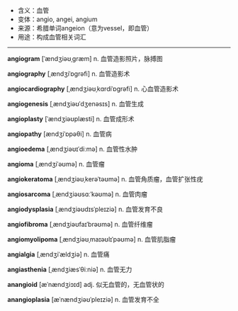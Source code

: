 - <span class="definition">含义：血管</span>
- <span class="definition">变体：angio, angei, angium</span>
- <span class="definition">来源：希腊单词angeion（意为vessel，即血管）</span>
- <span class="definition">用途：构成血管相关词汇</span>


---


<span class="vocabulary">**angiogram**</span> [ˈændʒiəʊˌɡræm] n. 血管造影照片，脉搏图

<span class="vocabulary">**angiography**</span> [ˌændʒiˈɒɡrəfi] n. 血管造影术

<span class="vocabulary">**angiocardiography**</span> [ˌændʒiəʊˌkɑrdiˈɒgrəfi] n. 心血管造影术

<span class="vocabulary">**angiogenesis**</span> [ˌændʒiəʊˈdʒenәsɪs] n. 血管生成

<span class="vocabulary">**angioplasty**</span> [ˈændʒiəʊplæsti] n. 血管成形术

<span class="vocabulary">**angiopathy**</span> [ændʒiˈɒpəθi] n. 血管病

<span class="vocabulary">**angioedema**</span> [ˌændʒiəʊɪˈdiːmə] n. 血管性水肿

<span class="vocabulary">**angioma**</span> [ˌændʒiˈəʊmə] n. 血管瘤

<span class="vocabulary">**angiokeratoma**</span> [ˌændʒiəʊˌkerəˈtəʊmə] n. 血管角质瘤，血管扩张性疣

<span class="vocabulary">**angiosarcoma**</span> [ˌændʒiəʊsɑːˈkəʊmə] n. 血管肉瘤

<span class="vocabulary">**angiodysplasia**</span> [ˌændʒiəʊdɪsˈpleɪziə] n. 血管发育不良

<span class="vocabulary">**angiofibroma**</span> [ˌændʒiəʊfaɪˈbrəʊmə] n. 血管纤维瘤

<span class="vocabulary">**angiomyolipoma**</span> [ˌændʒiəʊˌmaɪəʊlɪˈpəʊmə] n. 血管肌脂瘤

<span class="vocabulary">**angialgia**</span> [ˌændʒiˈældʒiə] n. 血管痛

<span class="vocabulary">**angiasthenia**</span> [ˌændʒiæsˈθiːniə] n. 血管无力

<span class="vocabulary">**anangioid**</span> [æˈnændʒiɔɪd] adj. 似无血管的，无血管状的

<span class="vocabulary">**anangioplasia**</span> [æˈnændʒiəʊˈpleɪziə] n. 血管发育不全
